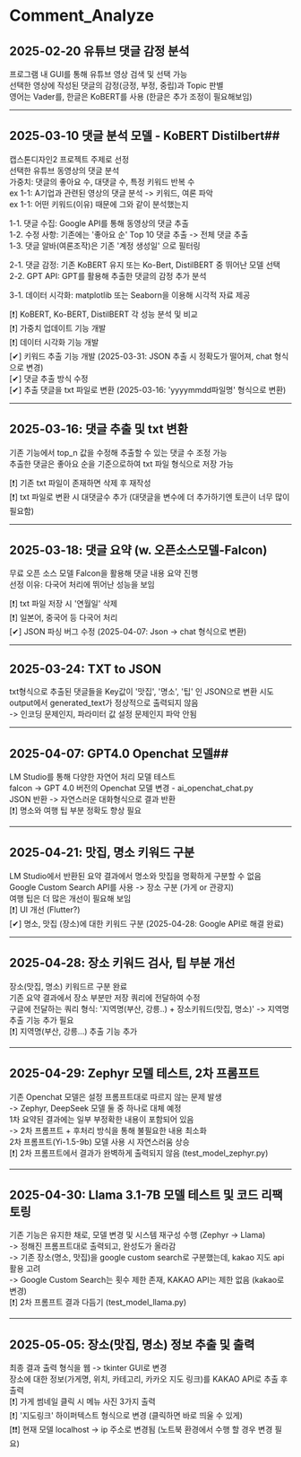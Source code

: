 # Comment_Analyze #

## 2025-02-20 유튜브 댓글 감정 분석 ##
프로그램 내 GUI를 통해 유튜브 영상 검색 및 선택 가능 \
선택한 영상에 작성된 댓글의 감정(긍정, 부정, 중립)과 Topic 판별 \
영어는 Vader를, 한글은 KoBERT를 사용 (한글은 추가 조정이 필요해보임) 

----

## 2025-03-10 댓글 분석 모델 - KoBERT Distilbert##
캡스톤디자인2 프로젝트 주제로 선정 \
선택한 유튜브 동영상의 댓글 분석 \
가중치: 댓글의 좋아요 수, 대댓글 수, 특정 키워드 반복 수 \
ex 1-1: A기업과 관련된 영상의 댓글 분석 -> 키워드, 여론 파악 \
ex 1-1: 어떤 키워드(이유) 때문에 그와 같이 분석했는지 

1-1. 댓글 수집: Google API를 통해 동영상의 댓글 추출 \
1-2. 수정 사항: 기존에는 '좋아요 순' Top 10 댓글 추출 -> 전체 댓글 추출 \
1-3. 댓글 알바(여론조작)은 기존 '계정 생성일' 으로 필터링

2-1. 댓글 감정: 기존 KoBERT 유지 또는 Ko-Bert, DistilBERT 중 뛰어난 모델 선택 \
2-2. GPT API: GPT를 활용해 추출한 댓글의 감정 추가 분석

3-1. 데이터 시각화: matplotlib 또는 Seaborn을 이용해 시각적 자료 제공 

[❗] KoBERT, Ko-BERT, DistilBERT 각 성능 분석 및 비교 \
[❗] 가중치 업데이트 기능 개발 \
[❗] 데이터 시각화 기능 개발 \
[✔] 키워드 추출 기능 개발 (2025-03-31: JSON 추출 시 정확도가 떨어져, chat 형식으로 변경) \
[✔] 댓글 추출 방식 수정 \
[✔] 추출 댓글을 txt 파일로 변환 (2025-03-16: 'yyyymmdd파일명' 형식으로 변환)

----

## 2025-03-16: 댓글 추출 및 txt 변환 ##
기존 기능에서 top_n 값을 수정해 추출할 수 있는 댓글 수 조정 가능 \
추출한 댓글은 좋아요 순을 기준으로하여 txt 파일 형식으로 저장 가능

[❗] 기존 txt 파일이 존재하면 삭제 후 재작성 \
[❗] txt 파일로 변환 시 대댓글수 추가 (대댓글을 변수에 더 추가하기엔 토큰이 너무 많이 필요함)

----

## 2025-03-18: 댓글 요약 (w. 오픈소스모델-Falcon) ##
무료 오픈 소스 모델 Falcon을 활용해 댓글 내용 요약 진행 \
선정 이유: 다국어 처리에 뛰어난 성능을 보임 

[❗] txt 파일 저장 시 '연월일' 삭제 \
[❗] 일본어, 중국어 등 다국어 처리 \
[✔] JSON 파싱 버그 수정 (2025-04-07: Json -> chat 형식으로 변환) 

----

## 2025-03-24: TXT to JSON ##
txt형식으로 추출된 댓글들을 Key값이 '맛집', '명소', '팁' 인 JSON으로 변환 시도 \
output에서 generated_text가 정상적으로 출력되지 않음 \
-> 인코딩 문제인지, 파라미터 값 설정 문제인지 파악 안됨 

----

## 2025-04-07: GPT4.0 Openchat 모델##  
LM Studio를 통해 다양한 자연어 처리 모델 테스트 \
falcon -> GPT 4.0 버전의 Openchat 모델 변경 - ai_openchat_chat.py \
JSON 반환 -> 자연스러운 대화형식으로 결과 반환 \
[❗] 명소와 여행 팁 부분 정확도 향상 필요 

----

## 2025-04-21: 맛집, 명소 키워드 구분 ##
LM Studio에서 반환된 요약 결과에서 명소와 맛집을 명확하게 구분할 수 없음 \
Google Custom Search API를 사용 -> 장소 구분 (가게 or 관광지) \
여행 팁은 더 많은 개선이 필요해 보임 \
[❗] UI 개선 (Flutter?) \
[✔] 명소, 맛집 (장소)에 대한 키워드 구분 (2025-04-28: Google API로 해결 완료)

----

## 2025-04-28: 장소 키워드 검사, 팁 부분 개선 ##
장소(맛집, 명소) 키워드르 구분 완료 \
기존 요약 결과에서 장소 부분만 저장 쿼리에 전달하여 수정 \
구글에 전달하는 쿼리 형식: '지역명(부산, 강릉..) + 장소키워드(맛집, 명소)' -> 지역명 추출 기능 추가 필요 \
[❗] 지역명(부산, 강릉...) 추출 기능 추가

----

## 2025-04-29: Zephyr 모델 테스트, 2차 프롬프트 ##
기존 Openchat 모델은 설정 프롬프트대로 따르지 않는 문제 발생 \
-> Zephyr, DeepSeek 모델 둘 중 하나로 대체 예정 \
1차 요약된 결과에는 일부 부정확한 내용이 포함되어 있음 \
-> 2차 프롬프트 + 후처리 방식을 통해 불필요한 내용 최소화 \
2차 프롬프트(Yi-1.5-9b) 모델 사용 시 자연스러움 상승 \
[❗] 2차 프롬프트에서 결과가 완벽하게 출력되지 않음 (test_model_zephyr.py)

----

## 2025-04-30: Llama 3.1-7B 모델 테스트 및 코드 리팩토링 ##
기존 기능은 유지한 채로, 모델 변경 및 시스템 재구성 수행 (Zephyr -> Llama) \
-> 정해진 프롬프트대로 출력되고, 완성도가 올라감 \
-> 기존 장소(명소, 맛집)을 google custom search로 구분했는데, kakao 지도 api 활용 고려 \
-> Google Custom Search는 횟수 제한 존재, KAKAO API는 제한 없음 (kakao로 변경) \
[❗] 2차 프롬프트 결과 다듬기 (test_model_llama.py)

----

## 2025-05-05: 장소(맛집, 명소) 정보 추출 및 출력 ##
최종 결과 출력 형식을 웹 -> tkinter GUI로 변경 \
장소에 대한 정보(가게명, 위치, 카테고리, 카카오 지도 링크)를 KAKAO API로 추출 후 출력 \
[❗] 가게 썸네일 클릭 시 메뉴 사진 3가지 출력 \
[❗] '지도링크' 하이퍼텍스트 형식으로 변경 (클릭하면 바로 띄울 수 있게) \
[❗❗] 현재 모델 localhost -> ip 주소로 변경됨 (노트북 환경에서 수행 할 경우 변경 필요)